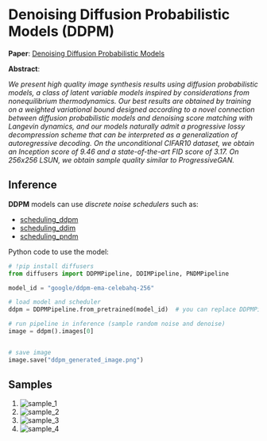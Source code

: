 # Denoising Diffusion Probabilistic Models (DDPM)

**Paper**: [Denoising Diffusion Probabilistic Models](https://arxiv.org/abs/2006.11239)


**Abstract**:

*We present high quality image synthesis results using diffusion probabilistic models, a class of latent variable models inspired by considerations from nonequilibrium thermodynamics. Our best results are obtained by training on a weighted variational bound designed according to a novel connection between diffusion probabilistic models and denoising score matching with Langevin dynamics, and our models naturally admit a progressive lossy decompression scheme that can be interpreted as a generalization of autoregressive decoding. On the unconditional CIFAR10 dataset, we obtain an Inception score of 9.46 and a state-of-the-art FID score of 3.17. On 256x256 LSUN, we obtain sample quality similar to ProgressiveGAN.*

## Inference

**DDPM** models can use *discrete noise schedulers* such as:

- [scheduling_ddpm](https://github.com/huggingface/diffusers/blob/main/src/diffusers/schedulers/scheduling_ddpm.py)
- [scheduling_ddim](https://github.com/huggingface/diffusers/blob/main/src/diffusers/schedulers/scheduling_ddim.py)
- [scheduling_pndm](https://github.com/huggingface/diffusers/blob/main/src/diffusers/schedulers/scheduling_pndm.py)


Python code to use the model:

```python
# !pip install diffusers
from diffusers import DDPMPipeline, DDIMPipeline, PNDMPipeline

model_id = "google/ddpm-ema-celebahq-256"

# load model and scheduler
ddpm = DDPMPipeline.from_pretrained(model_id)  # you can replace DDPMPipeline with DDIMPipeline or PNDMPipeline for faster inference

# run pipeline in inference (sample random noise and denoise)
image = ddpm().images[0]


# save image
image.save("ddpm_generated_image.png")
```
## Samples
1. ![sample_1](https://huggingface.co/google/ddpm-ema-celebahq-256/resolve/main/images/generated_image_0.png)
2. ![sample_2](https://huggingface.co/google/ddpm-ema-celebahq-256/resolve/main/images/generated_image_1.png)
3. ![sample_3](https://huggingface.co/google/ddpm-ema-celebahq-256/resolve/main/images/generated_image_2.png)
4. ![sample_4](https://huggingface.co/google/ddpm-ema-celebahq-256/resolve/main/images/generated_image_3.png)

